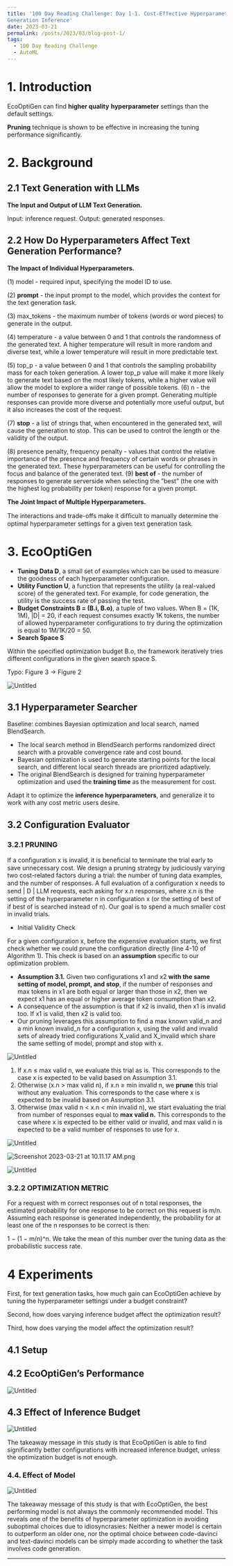 ```yaml
---
title: '100 Day Reading Challenge: Day 1-1. Cost-Effective Hyperparameter Optimization for Large Language Model
Generation Inference'
date: 2023-03-21
permalink: /posts/2023/03/blog-post-1/
tags:
  - 100 Day Reading Challenge
  - AutoML
---
```

# 1. Introduction
EcoOptiGen can find **higher quality** **hyperparameter** settings than the default settings. 

**Pruning** technique is shown to be effective in increasing the tuning performance significantly. 

# 2. Background

## 2.1 Text Generation with LLMs

**The Input and Output of LLM Text Generation.**

Input: inference request. Output: generated responses.

## 2.2 How Do Hyperparameters Affect Text Generation Performance?

**The Impact of Individual Hyperparameters.**

(1) model - required input, specifying the model ID to use.

(2) **prompt** - the input prompt to the model, which provides the context for the text generation task.

(3) max_tokens - the maximum number of tokens (words or word pieces) to generate in the output.

(4) temperature - a value between 0 and 1 that controls the randomness of the generated text. A higher temperature will result in more random and diverse text, while a lower temperature
will result in more predictable text. 

(5) top_p - a value between 0 and 1 that controls the sampling probability mass for each token generation. A lower top_p value will make it more likely to generate text based on the most likely tokens, while a higher value will allow the model to explore a wider range of possible tokens. (6) n - the number of responses to generate for a given prompt. Generating multiple responses can provide more diverse and potentially more useful output, but it also increases the cost of the request. 

(7) **stop** - a list of strings that, when encountered in the generated text, will cause the generation to stop. This can be used to control the length or the validity of the output. 

(8) presence penalty, frequency penalty - values that control the relative importance of the presence and frequency of certain words or phrases in the generated text. These hyperparameters can be useful for controlling the focus and balance of the generated text.
(9) **best of** - the number of responses to generate serverside when selecting the ”best” (the one with the highest log probability per token) response for a given prompt.

**The Joint Impact of Multiple Hyperparameters.** 

The interactions and trade-offs make it difﬁcult to manually determine the optimal hyperparameter settings for a given text generation task.

# 3. EcoOptiGen

- **Tuning Data D**, a small set of examples which can be used to measure the goodness of each hyperparameter configuration.
- **Utility Function U**, a function that represents the utility (a real-valued score) of the generated text. For example, for code generation, the utility is the success rate of passing the test.
- **Budget Constraints B = (B.i, B.o)**, a tuple of two values. When B = (1K, 1M), |D| = 20, if each request consumes exactly 1K tokens, the number of allowed hyperparameter configurations to try during the optimization is equal to 1M/1K/20 = 50.
- **Search Space S**

Within the specified optimization budget B.o, the framework iteratively tries different configurations in the given search space S.

Typo: Figure 3 → Figure 2

![Untitled](images/1/architecture.png)

## 3.1 Hyperparameter Searcher

Baseline: combines Bayesian optimization and local search, named BlendSearch.

- The local search method in BlendSearch performs randomized direct search with a provable convergence rate and cost bound.
- Bayesian optimization is used to generate starting points for the local search, and different local search threads are prioritized adaptively.
- The original BlendSearch is designed for training hyperparameter optimization and used the **training time** as the measurement for cost.

Adapt it to optimize the **inference hyperparameters**, and generalize it to work with any cost metric users desire.

## 3.2 Configuration Evaluator

### 3.2.1 PRUNING

If a conﬁguration x is invalid, it is beneﬁcial to terminate the trial early to save unnecessary cost. We design a pruning strategy by judiciously varying two cost-related factors during a trial: the number of tuning data examples, and the number of responses. A full evaluation of a conﬁguration x needs to send | D | LLM requests, each asking for x.n responses, where x.n is the setting of the hyperparameter n in conﬁguration x (or the setting of best of if best of is searched instead of n). Our goal is to spend a much smaller cost in invalid trials.

- Initial Validity Check

For a given configuration x, before the expensive evaluation starts, we first check whether we
could prune the configuration directly (line 4-10 of Algorithm 1). This check is based on an **assumption** specific to our optimization problem.

- **Assumption 3.1.** Given two configurations x1 and x2 **with the same setting of model, prompt, and stop**, if the number of responses and max tokens in x1 are both equal or larger than those in x2, then we expect x1 has an equal or higher average token consumption than x2.
- A consequence of the assumption is that if x2 is invalid, then x1 is invalid too. If x1 is valid, then x2 is valid too.
- Our pruning leverages this assumption to find a max known valid_n and a min known invalid_n for a configuration x, using the valid and invalid sets of already tried configurations X_valid and X_invalid which share the same setting of model, prompt and stop with x.

![Untitled](images/1/Untitled%201.png)

1. If x.n ≤ max valid n, we evaluate this trial as is. This corresponds to the case x is expected to be valid based on Assumption 3.1.
2. Otherwise (x.n > max valid n), if x.n ≥ min invalid n, we **prune** this trial without any evaluation. This corresponds to the case where x is expected to be invalid based on Assumption 3.1.
3. Otherwise (max valid n < x.n < min invalid n), we start evaluating the trial from number of responses equal to **max valid n.** This corresponds to the case where x is expected to be either valid or invalid, and max valid n is expected to be a valid number of responses to use for x.

![Untitled](images/1/Untitled%202.png)

![Screenshot 2023-03-21 at 10.11.17 AM.png](images/1/Screenshot_2023-03-21_at_10.11.17_AM.png)

![Untitled](images/1/Untitled%203.png)

### 3.2.2 OPTIMIZATION METRIC

For a request with m correct responses out of n total responses, the estimated probability for one response to be correct on this request is m/n. Assuming each response is generated independently, the probability for at least one of the n responses to be correct is then: 

1 − (1 − m/n)^n. We take the mean of this number over the tuning data as the probabilistic success rate.

# 4 Experiments

First, for text generation tasks, how much gain can EcoOptiGen achieve by tuning the hyperparameter settings under a budget constraint? 

Second, how does varying inference budget affect the optimization result? 

Third, how does varying the model affect the optimization result?

## 4.1 Setup

## 4.2 EcoOptiGen’s Performance

![Untitled](images/1/Untitled%204.png)

## 4.3 Effect of Inference Budget

![Untitled](images/1/Untitled%205.png)

The takeaway message in this study is that EcoOptiGen is able to find significantly better configurations with increased inference budget, unless the optimization budget is not enough.

### 4.4. Effect of Model

![Untitled](images/1/Untitled%206.png)

The takeaway message of this study is that with EcoOptiGen, the best performing model is not always the commonly recommended model. This reveals one of the benefits of hyperparameter optimization in avoiding suboptimal choices due to idiosyncrasies: Neither a newer model is certain to outperform an older one, nor the optimal choice between code-davinci and text-davinci models can be simply made according to whether the task involves code generation.

------